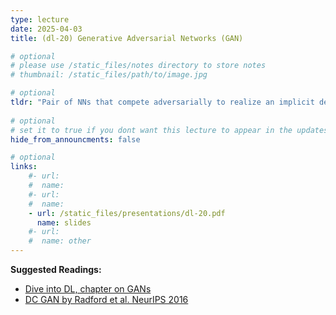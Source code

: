 ```yaml
---
type: lecture
date: 2025-04-03
title: (dl-20) Generative Adversarial Networks (GAN)

# optional
# please use /static_files/notes directory to store notes
# thumbnail: /static_files/path/to/image.jpg 

# optional
tldr: "Pair of NNs that compete adversarially to realize an implicit density modelling!"
  
# optional
# set it to true if you dont want this lecture to appear in the updates section
hide_from_announcments: false

# optional
links: 
    #- url: 
    #  name: 
    #- url: 
    #  name: 
    - url: /static_files/presentations/dl-20.pdf
      name: slides
    #- url: 
    #  name: other
---
```

**Suggested Readings:**
- [Dive into DL, chapter on GANs](https://d2l.ai/chapter_generative-adversarial-networks/index.html)
- [DC GAN by Radford et al. NeurIPS 2016](https://arxiv.org/abs/1511.06434)
